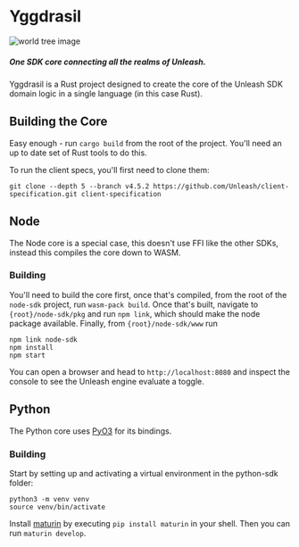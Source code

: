# Yggdrasil

![world tree image](worldtree.webp "Title")

##### One SDK core connecting all the realms of Unleash.

Yggdrasil is a Rust project designed to create the core of the Unleash SDK domain logic in a single language (in this case Rust).

## Building the Core

Easy enough - run `cargo build` from the root of the project. You'll need an up to date set of Rust tools to do this.

To run the client specs, you'll first need to clone them:

`git clone --depth 5 --branch v4.5.2 https://github.com/Unleash/client-specification.git client-specification`

## Node

The Node core is a special case, this doesn't use FFI like the other SDKs, instead this compiles the core down to WASM.

### Building

You'll need to build the core first, once that's compiled, from the root of the `node-sdk` project, run `wasm-pack build`. Once that's built, navigate to `{root}/node-sdk/pkg` and run `npm link`, which should make the node package available. Finally, from `{root}/node-sdk/www` run

```
npm link node-sdk
npm install
npm start
```

You can open a browser and head to `http://localhost:8080` and inspect the console to see the Unleash engine evaluate a toggle.

## Python

The Python core uses [PyO3](https://pyo3.rs/v0.17.2/index.html) for its bindings.

### Building

Start by setting up and activating a virtual environment in the python-sdk folder:

```
python3 -m venv venv
source venv/bin/activate
```
Install [maturin](https://github.com/PyO3/maturin) by executing `pip install maturin` in your shell. Then you can run `maturin develop`.